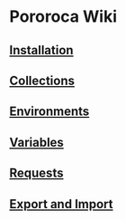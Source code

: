 # Pororoca Wiki

## [Installation](./Installation.md)
## [Collections](./Collections.md)
## [Environments](./Environments.md)
## [Variables](./Variables.md)
## [Requests](./Requests.md)
## [Export and Import](./ExportAndImport.md)